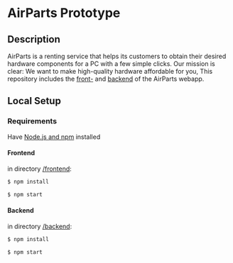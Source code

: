 # AirParts Prototype

## Description
AirParts is a renting service that helps its customers to obtain their desired hardware components for a PC with a few simple clicks.
Our mission is clear: We want to make high-quality hardware affordable for you, 
This repository includes the [front-](/frontend) and [backend](/backend)  of the AirParts webapp.

## Local Setup

### Requirements

Have [Node.js and npm](https://docs.npmjs.com/downloading-and-installing-node-js-and-npm) installed 

#### Frontend

in directory [/frontend](/frontend): 

```sh
$ npm install
```

```sh
$ npm start
```

#### Backend

in directory [/backend](/backend): 

```sh
$ npm install
```

```sh
$ npm start
```

